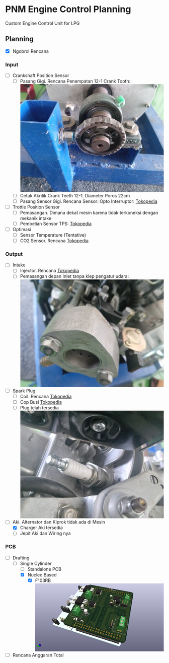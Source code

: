 # PNM Engine Control Planning

Custom Engine Control Unit for LPG

## Planning

- [X] Ngobrol Rencana

### Input

- [ ] Crankshaft Position Sensor
    - [ ] Pasang Gigi. Rencana Penempatan 12-1 Crank Tooth:
![images](images/plan/crank_tooth.jpg)
    - [ ] Cetak Akrilik Crank Teeth 12-1. Diameter Poros 22cm
    - [ ] Pasang Sensor Gigi. Rencana Sensor: Opto Interruptor: [Tokopedia](https://www.tokopedia.com/xurve-store/fc-03-ir-infrared-speed-kecepatan-sensor-photo-opto-interruptor)

- [ ] Trottle Position Sensor
    - [ ] Pemasangan. Dimana dekat mesin karena tidak terkoneksi dengan mekanik intake
    - [ ] Pembelian Sensor TPS: [Tokopedia](https://www.tokopedia.com/primacave/terbaru-sensor-tps-throttle-position-sensor-beat-fi-vario-125-thalland)

- [ ] Optimasi
    - [ ] Sensor Temperature (Tentative)
    - [ ] CO2 Sensor. Rencana [Tokopedia](https://www.tokopedia.com/amanahotopart/sensor-oxygen-honda-jazz-city-belakang-oksigen-co2-o2-copotan-asli-ori)
    
### Output

- [ ] Intake
    - [ ] Injector. Rencana [Tokopedia](https://www.tokopedia.com/sumahonda/injector-assy-fuel-pcx-150-k97-vario-150-esp-16450k59a11)
    - [ ] Pemasangan depan Inlet tanpa klep pengatur udara:
![images](images/plan/inlet.jpg)

- [ ] Spark Plug
    - [ ] Coil. Rencana [Tokopedia](https://www.tokopedia.com/lestarimotor2/coil-koil-scoopy-esp-scoopy-fi-injeksi-30510-k16-a01-asli-ahm)
    - [ ] Cop Busi [Tokopedia](https://www.tokopedia.com/azkamotor99/canglong-tutup-cop-busi-grand-supra-x-x-125-legenda-revo-kharisma)
    - [ ] Plug telah tersedia
![images](images/plan/plug.jpg)

- [ ] Aki. Alternator dan Kiprok tidak ada di Mesin
    - [x] Charger Aki tersedia
    - [ ] Jepit Aki dan Wiring nya
    
### PCB 

- [ ] Drafting
    - [ ] Single Cylinder
        - [ ] Standalone PCB
        - [x] Nucleo Based
            - [x] F103RB
![images](images/progress/ecupnm_nucf103rb.png)
- [ ] Rencana Anggaran Total
